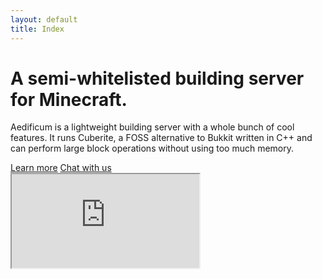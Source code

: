 ```yaml
---
layout: default
title: Index
---
```


<div class="jumbotron padded">
	<h1>A semi-whitelisted building server for Minecraft.</h1>
	<p class="lead">Aedificum is a lightweight building server with a whole bunch of cool features. It runs Cuberite, a FOSS alternative to Bukkit written in C++ and can perform large block operations without using too much memory.</p>
	<a class="btn btn-large" id="btn-left" href="/about">Learn more</a>
	<a class="btn btn-large btn-success" id="btn-right" href="/irc">Chat with us</a>
</div>
<!-- Embedded gameserver map -->
<div class="hero-unit">
	<!-- nts: update this -->
	<!-- worldname -> adminworld & mapname -> surface & zoom -> 5 & x -> 5, y -> 70, z -> 20 & nogui -> true -->
	<iframe src="https://secure.aedi.app/map?worldname=adminworld&amp;mapname=surface&amp;zoom=5&amp;x=5&amp;y=70&amp;z=20&amp;nogui=true"></iframe>
</div>
